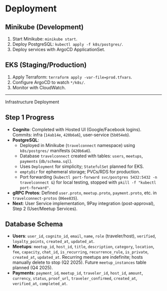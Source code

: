 # Deployment

## Minikube (Development)

1. Start Minikube: `minikube start`.
2. Deploy PostgreSQL: `kubectl apply -f k8s/postgres/`.
3. Deploy services with ArgoCD ApplicationSet.

## EKS (Staging/Production)

1. Apply Terraform: `terraform apply -var-file=prod.tfvars`.
2. Configure ArgoCD to watch `*/k8s/`.
3. Monitor with CloudWatch.

---

Infrastructure Deployment
 ## Step 1 Progress
 - **Cognito**: Completed with Hosted UI (Google/Facebook logins). Commits: infra (`14ab14e`, `420b6a6`), user-service (`5b054eb`).
 - **PostgreSQL**:
   - Deployed in Minikube (`travelconnect` namespace) using `k8s/postgres/` manifests (`420b6a6`).
   - Database `travelconnect` created with tables: `users`, `meetups`, `payments` (`db/schema.sql`).
   - Uses `Deployment` for simplicity; `StatefulSet` planned for EKS.
   - `emptyDir` for ephemeral storage; PVCs/RDS for production.
   - Port forwarding (`kubectl port-forward svc/postgres 5432:5432 -n travelconnect &`) for local testing, stopped with `pkill -f "kubectl port-forward"`.
 - **gRPC Protos**: Defined `user.proto`, `meetup.proto`, `payment.proto`, etc. in `travelconnect-protos` (`06ee835`).
 - **Next**: User Service implementation, 9Pay integration (post-approval), Step 2 (User/Meetup Services).

## Database Schema
- **Users**: `user_id`, `cognito_id`, `email`, `name`, `role` (traveler/host), `verified`, `loyalty_points`, `created_at`, `updated_at`.
- **Meetups**: `meetup_id`, `host_id`, `title`, `description`, `category`, `location`, `fee`, `capacity`, `chat_id`, `is_recurring`, `recurrence_rule`, `is_private`, `created_at`, `updated_at`. Recurring meetups are indefinite; hosts manually delete to stop (Q2 2025). Future `meetup_instances` table planned (Q4 2025).
- **Payments**: `payment_id`, `meetup_id`, `traveler_id`, `host_id`, `amount`, `currency`, `status`, `proof_url`, `traveler_confirmed`, `created_at`, `verified_at`, `completed_at`.